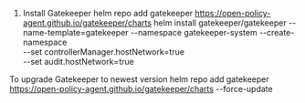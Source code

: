 1. Install Gatekeeper
helm repo add gatekeeper https://open-policy-agent.github.io/gatekeeper/charts
helm install gatekeeper/gatekeeper --name-template=gatekeeper --namespace gatekeeper-system --create-namespace \
--set controllerManager.hostNetwork=true \
--set audit.hostNetwork=true

To upgrade Gatekeeper to newest version
helm repo add gatekeeper https://open-policy-agent.github.io/gatekeeper/charts --force-update